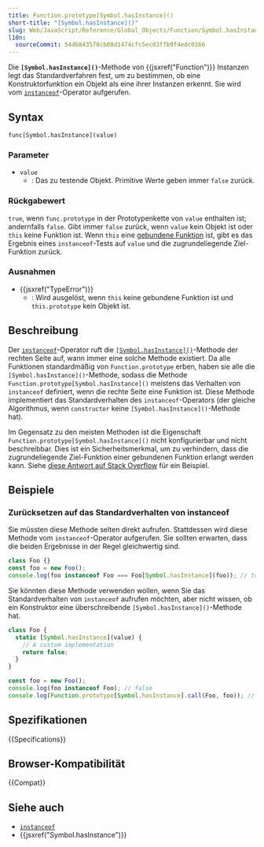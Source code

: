 ```yaml
---
title: Function.prototype[Symbol.hasInstance]()
short-title: "[Symbol.hasInstance]()"
slug: Web/JavaScript/Reference/Global_Objects/Function/Symbol.hasInstance
l10n:
  sourceCommit: 544b843570cb08d1474cfc5ec03ffb9f4edc0166
---
```


Die **`[Symbol.hasInstance]()`**-Methode von {{jsxref("Function")}} Instanzen legt das Standardverfahren fest, um zu bestimmen, ob eine Konstruktorfunktion ein Objekt als eine ihrer Instanzen erkennt. Sie wird vom [`instanceof`](/de/docs/Web/JavaScript/Reference/Operators/instanceof)-Operator aufgerufen.

## Syntax

```js-nolint
func[Symbol.hasInstance](value)
```

### Parameter

- `value`
  - : Das zu testende Objekt. Primitive Werte geben immer `false` zurück.

### Rückgabewert

`true`, wenn `func.prototype` in der Prototypenkette von `value` enthalten ist; andernfalls `false`. Gibt immer `false` zurück, wenn `value` kein Objekt ist oder `this` keine Funktion ist. Wenn `this` eine [gebundene Funktion](/de/docs/Web/JavaScript/Reference/Global_Objects/Function/bind) ist, gibt es das Ergebnis eines `instanceof`-Tests auf `value` und die zugrundeliegende Ziel-Funktion zurück.

### Ausnahmen

- {{jsxref("TypeError")}}
  - : Wird ausgelöst, wenn `this` keine gebundene Funktion ist und `this.prototype` kein Objekt ist.

## Beschreibung

Der [`instanceof`](/de/docs/Web/JavaScript/Reference/Operators/instanceof)-Operator ruft die [`[Symbol.hasInstance]()`](/de/docs/Web/JavaScript/Reference/Global_Objects/Symbol/hasInstance)-Methode der rechten Seite auf, wann immer eine solche Methode existiert. Da alle Funktionen standardmäßig von `Function.prototype` erben, haben sie alle die `[Symbol.hasInstance]()`-Methode, sodass die Methode `Function.prototype[Symbol.hasInstance]()` meistens das Verhalten von `instanceof` definiert, wenn die rechte Seite eine Funktion ist. Diese Methode implementiert das Standardverhalten des `instanceof`-Operators (der gleiche Algorithmus, wenn `constructor` keine `[Symbol.hasInstance]()`-Methode hat).

Im Gegensatz zu den meisten Methoden ist die Eigenschaft `Function.prototype[Symbol.hasInstance]()` nicht konfigurierbar und nicht beschreibbar. Dies ist ein Sicherheitsmerkmal, um zu verhindern, dass die zugrundeliegende Ziel-Funktion einer gebundenen Funktion erlangt werden kann. Siehe [diese Antwort auf Stack Overflow](https://stackoverflow.com/questions/38215027/trying-to-understand-the-official-es6-spec-regarding-symbol-hasinstance/38215392#38215392) für ein Beispiel.

## Beispiele

### Zurücksetzen auf das Standardverhalten von instanceof

Sie müssten diese Methode selten direkt aufrufen. Stattdessen wird diese Methode vom `instanceof`-Operator aufgerufen. Sie sollten erwarten, dass die beiden Ergebnisse in der Regel gleichwertig sind.

```js
class Foo {}
const foo = new Foo();
console.log(foo instanceof Foo === Foo[Symbol.hasInstance](foo)); // true
```

Sie könnten diese Methode verwenden wollen, wenn Sie das Standardverhalten von `instanceof` aufrufen möchten, aber nicht wissen, ob ein Konstruktor eine überschreibende `[Symbol.hasInstance]()`-Methode hat.

```js
class Foo {
  static [Symbol.hasInstance](value) {
    // A custom implementation
    return false;
  }
}

const foo = new Foo();
console.log(foo instanceof Foo); // false
console.log(Function.prototype[Symbol.hasInstance].call(Foo, foo)); // true
```

## Spezifikationen

{{Specifications}}

## Browser-Kompatibilität

{{Compat}}

## Siehe auch

- [`instanceof`](/de/docs/Web/JavaScript/Reference/Operators/instanceof)
- {{jsxref("Symbol.hasInstance")}}
